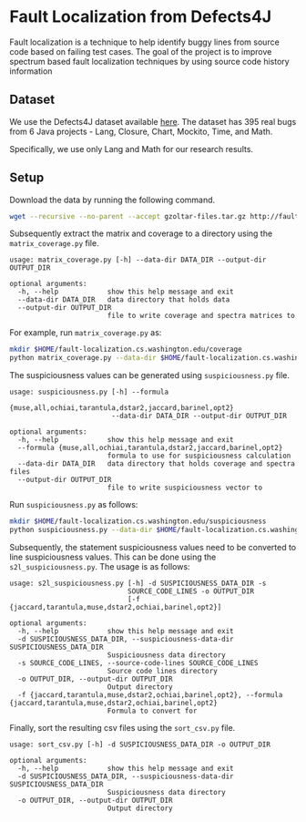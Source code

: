 # Fault Localization from Defects4J

Fault localization is a technique to help identify buggy lines from source code based on failing test cases. The goal of the project is to improve spectrum based fault localization techniques by using source code history information

## Dataset

We use the Defects4J dataset available [here](https://github.com/rjust/defects4j). The dataset has 395 real bugs from 6 Java projects - Lang, Closure, Chart, Mockito, Time, and Math.

Specifically, we use only Lang and Math for our research results.

## Setup

Download the data by running the following command.

```bash
wget --recursive --no-parent --accept gzoltar-files.tar.gz http://fault-localization.cs.washington.edu/data
```

Subsequently extract the matrix and coverage to a directory using the `matrix_coverage.py` file.

```text
usage: matrix_coverage.py [-h] --data-dir DATA_DIR --output-dir OUTPUT_DIR

optional arguments:
  -h, --help            show this help message and exit
  --data-dir DATA_DIR   data directory that holds data
  --output-dir OUTPUT_DIR
                        file to write coverage and spectra matrices to
```

For example, run `matrix_coverage.py` as:

```bash
mkdir $HOME/fault-localization.cs.washington.edu/coverage
python matrix_coverage.py --data-dir $HOME/fault-localization.cs.washington.edu/data --output-dir $HOME/fault-localization.cs.washington.edu/coverage
```

The suspiciousness values can be generated using `suspiciousness.py` file.

```text
usage: suspiciousness.py [-h] --formula
                         {muse,all,ochiai,tarantula,dstar2,jaccard,barinel,opt2}
                         --data-dir DATA_DIR --output-dir OUTPUT_DIR

optional arguments:
  -h, --help            show this help message and exit
  --formula {muse,all,ochiai,tarantula,dstar2,jaccard,barinel,opt2}
                        formula to use for suspiciousness calculation
  --data-dir DATA_DIR   data directory that holds coverage and spectra files
  --output-dir OUTPUT_DIR
                        file to write suspiciousness vector to
```

Run `suspiciousness.py` as follows:

```bash
mkdir $HOME/fault-localization.cs.washington.edu/suspiciousness
python suspiciousness.py --data-dir $HOME/fault-localization.cs.washington.edu/coverage --output-dir $HOME/fault-localization.cs.washington.edu/suspiciousness --formula all
```

Subsequently, the statement suspiciousness values need to be converted to line suspiciousness values. This can be done using the `s2l_suspiciousness.py`. The usage is as follows:

```text
usage: s2l_suspiciousness.py [-h] -d SUSPICIOUSNESS_DATA_DIR -s
                             SOURCE_CODE_LINES -o OUTPUT_DIR
                             [-f {jaccard,tarantula,muse,dstar2,ochiai,barinel,opt2}]

optional arguments:
  -h, --help            show this help message and exit
  -d SUSPICIOUSNESS_DATA_DIR, --suspiciousness-data-dir SUSPICIOUSNESS_DATA_DIR
                        Suspiciousness data directory
  -s SOURCE_CODE_LINES, --source-code-lines SOURCE_CODE_LINES
                        Source code lines directory
  -o OUTPUT_DIR, --output-dir OUTPUT_DIR
                        Output directory
  -f {jaccard,tarantula,muse,dstar2,ochiai,barinel,opt2}, --formula {jaccard,tarantula,muse,dstar2,ochiai,barinel,opt2}
                        Formula to convert for
```

Finally, sort the resulting csv files using the `sort_csv.py` file.

```text
usage: sort_csv.py [-h] -d SUSPICIOUSNESS_DATA_DIR -o OUTPUT_DIR

optional arguments:
  -h, --help            show this help message and exit
  -d SUSPICIOUSNESS_DATA_DIR, --suspiciousness-data-dir SUSPICIOUSNESS_DATA_DIR
                        Suspiciousness data directory
  -o OUTPUT_DIR, --output-dir OUTPUT_DIR
                        Output directory
```
